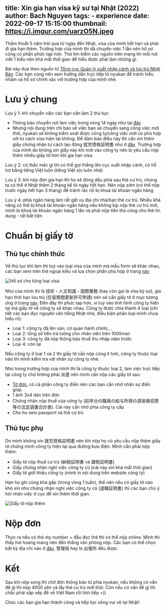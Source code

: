 title: Xin gia hạn visa kỹ sư tại Nhật (2022)
author: Bach Nguyen
tags:
    - experience
date: 2022-09-17 15:15:00
thumbnail: https://i.imgur.com/uarzO5N.jpeg
---

Thấm thoắt 5 năm trôi qua từ ngày đến Nhật, visa của mình hết hạn và phải đi gia hạn thêm. Trường hợp của mình thì dã chuyển việc 1 lần nên hồ sơ cũng có phần phức tạp hơn. Thử tìm kiếm các nguồn trên mạng thì mỗi nơi viết 1 kiểu nên khá mất thời gian để hiểu được phải làm những gì.

Bài này dựa theo nguồn từ [Tổng cục Quản lý xuất nhập cảnh và lưu trú Nhật Bản](https://www.moj.go.jp/). Các bạn cũng nên xem hướng dấn trực tiếp từ nyukan để tránh hiểu nhầm và hồ sơ chính xác với trường hợp của mình nhé.  

<!-- more -->

# Lưu ý chung
Lưu ý 1: khi chuyển việc các bạn cần làm 2 thủ tục:
- Thông báo chuyển nơi làm việc trong vòng 14 ngày như tại [đây](https://www.moj.go.jp/isa/applications/procedures/shozokunikansuru_00001.html)
- Nhưng nội dung trên chỉ báo về việc bạn sẽ chuyển sang công việc mới thôi, nyukan sẽ không kiểm soát được công ty/công việc mới có phù hợp với tư cách visa hiện tại không. Để đảm bảo điều này thì cần xin thêm giấy chứng nhận tư cách lao động 就労資格証明書 như ở [đây](https://www.moj.go.jp/isa/applications/procedures/16-9.html). Trường hợp của mình do không xin giấy này khi mới vào công ty nên bị yêu cầu nộp thêm nhiều giấy tờ hơn khi gia hạn visa.

Lưu ý 2: có thắc mắc gì thì có thể gọi thẳng lên cục xuất nhập cảnh, có hỗ trợ bằng tiếng Việt luôn (tiếng Việt xịn luôn nhé)

Lưu ý 3: khi nộp đơn gia hạn thì họ sẽ đóng dấu phía sau thẻ cư trú, chúng ta có thể ở Nhật thêm 2 tháng kể từ ngày hết hạn. Nên nộp sớm (có thể nộp trước ngày hết hạn 3 tháng) để tránh rắc rối bị khoá tài khoản ngân hàng 

Lưu ý 4: phía ngân hàng làm rất gắt vụ địa chỉ nhà/hạn thẻ cư trú. Nhiều khả năng có thể bị khoá tài khoản ngân hàng nếu không kịp nộp thẻ cư trú mới, mình bị khoá tài khoản ngân hàng 1 lần và phải nộp tiền thủ công cho thẻ tín dụng - rất bất tiện 

# Chuẩn bị giấy tờ 

## Thủ tục chính thức
Về thủ tục khi làm thì tuỳ vào loại visa của mình mà mẫu form sẽ khác nhau, các bạn xem trên thẻ ngoại kiều và lựa chọn phần phù hợp ở trang [này](https://www.moj.go.jp/isa/applications/procedures/16-3.html)

![Hồ sơ cho từng loại visa](https://i.imgur.com/GFLYHII.png)

Như của mình thì là 技術・人文知識・国際業務 (hay còn gọi là visa kỹ sư), gia hạn thời hạn lưu trú (在留期間更新許可申請) nên sẽ cần giấy tờ ở mục tương ứng ở trang [này](https://www.moj.go.jp/isa/applications/status/gijinkoku.html).
Đến đây thì phức tạp hơn, vì tuỳ vào tình hình công ty hiện tại mà giấy tờ về công ty sẽ khác nhau. Công ty được chia thành 4 loại (chi tiết các bạn đọc nguyên văn tiếng Nhật nhé, điều kiện phân loại mình chưa hiểu rõ):
- Loại 1: công ty đã lên sàn; cơ quan hành chính;...
- Loại 2: tổng số tiền trả lương cho nhân viên trên 1000man 
- Loại 3: công ty đã nộp thông báo thuế thu nhập năm trước  
- Loại 4: còn lại

Nếu công ty ở loại 1 và 2 thì giấy tờ cần nộp cũng ít hơn, công ty thuộc loại nào thì mình kiểm tra với nhân sự công ty nhé.

Như trong trường hợp của mình thì là công ty thuộc loại 2, làm việc trực tiếp tại công ty chứ không phải 派遣 nên mình cần nộp các giấy tờ sau:
- [Tờ đơn](https://www.moj.go.jp/isa/content/930004064.pdf), có cả phần công ty điền nên các bạn cần nhờ nhân sự điền giúp.
- 1 ảnh 3x4 dán trên đơn
- Chứng nhận nộp thuế của công ty (前年分の職員の給与所得の源泉徴収票等の法定調書合計表). Cái này cần nhờ phía công ty cấp 
- Cho họ xem passport và thẻ cư trú 

## Thủ tục phụ

Do mình không xin 就労資格証明書 nên khi nộp họ có yêu cầu nộp thêm giấy tờ chứng minh công ty hiện tại qua đường bưu điện. Mình cần phải nộp thêm:
- Giấy tờ nộp thuế cư trú (納税証明書 và 課税証明書)
- Giấy chứng nhận nghỉ việc công ty cũ (cái này xin khá mất thời gian)
- Giấy tờ giới thiệu công ty (mình in nội dung trên website công ty)

Hạn họ ghi cũng khá gấp (trong vòng 1 tuần), thế nên nếu có giấy tờ nào khó xin như chứng nhận nghỉ việc công ty cũ (退職証明書) thì các bạn chú ý hỏi nhân việc ở cục để xin thêm thời gian.

![Giấy tờ nộp thêm](https://i.imgur.com/c8pfLcB.jpg)

# Nộp đơn
Thực ra nếu có thẻ my number + đầu đọc thẻ thì có thể nộp online. Mình thì thấy hơi hoang mang nên đến thẳng văn phòng nộp. Các bạn có thể chọn bất kỳ địa chỉ nào ở [đây](https://www.moj.go.jp/isa/about/region/index.html), 管理局 hay là 出張所 đều được.

# Kết 

Sau khi nộp xong thì chờ đơn thông báo từ phía nyukan, nếu không có vấn đề gì thì nộp 4000 yên và lấy thẻ cư trú mới thôi. 
Còn nếu có vấn đề gì thì chắc phải sắp xếp để về Việt Nam rồi tính tiếp =))

Chúc các bạn gia hạn thành công và tiếp tục sống vui vẻ tại Nhật!